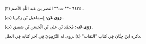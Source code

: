 ٦٤٢٤ -** ت:** النضر بن عَبد اللَّهِ الأصم (٣) .

**رَوَى عَن:** إِسماعيل بْن زكريا (ت) .

**رَوَى عَنه:** مُحَمَّد بْن علي بْن الْحَسَن بْن شقيق (ت) .

ذكره ابنُ حِبَّان فِي كتاب "الثقات" (٤) .روى له التِّرْمِذِيّ فِي آخر كتابه فِي العلل.